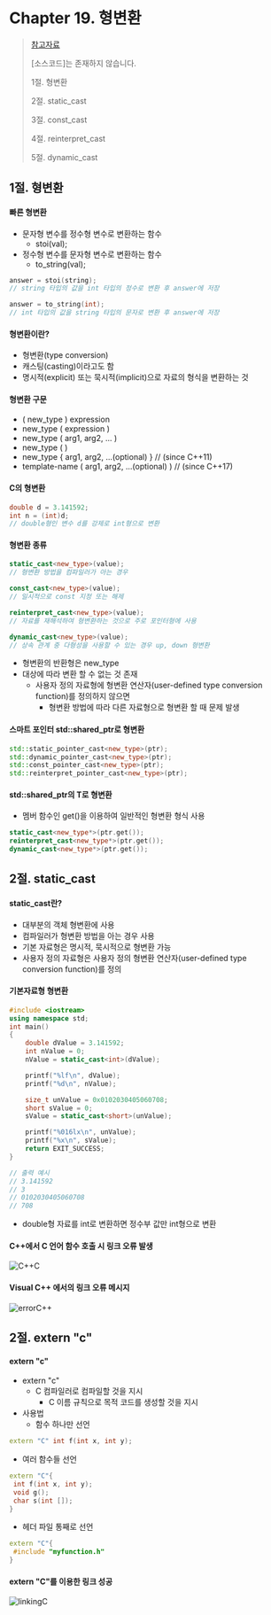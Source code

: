 #  Chapter 19. 형변환  
> [참고자료](https://wikidocs.net/143100)
>
> [소스코드]는 존재하지 않습니다.
> 
> 1절. 형변환
>
> 2절. static_cast
>
> 3절. const_cast
>
> 4절. reinterpret_cast
>
> 5절. dynamic_cast

## 1절. 형변환
#### 빠른 형변환
* 문자형 변수를 정수형 변수로 변환하는 함수
  * stoi(val);
* 정수형 변수를 문자형 변수로 변환하는 함수
  * to_string(val);
```CPP
answer = stoi(string);
// string 타입의 값을 int 타입의 정수로 변환 후 answer에 저장

answer = to_string(int);
// int 타입의 값을 string 타입의 문자로 변환 후 answer에 저장
```
#### 형변환이란?
* 형변환(type conversion)
* 캐스팅(casting)이라고도 함
* 명시적(explicit) 또는 묵시적(implicit)으로 자료의 형식을 변환하는 것

#### 형변환 구문
* ( new_type ) expression     
* new_type ( expression )     
* new_type ( arg1, arg2, ... )
* new_type ( )
* new_type { arg1, arg2, ...(optional) } // (since C++11)
* template-name ( arg1, arg2, ...(optional) ) // (since C++17)

#### C의 형변환
```C
double d = 3.141592;
int n = (int)d;
// double형인 변수 d를 강제로 int형으로 변환
```

#### 형변환 종류
```CPP
static_cast<new_type>(value);
// 형변환 방법을 컴파일러가 아는 경우

const_cast<new_type>(value);
// 일시적으로 const 지정 또는 해제

reinterpret_cast<new_type>(value);
// 자료를 재해석하여 형변환하는 것으로 주로 포인터형에 사용

dynamic_cast<new_type>(value);
// 상속 관계 중 다형성을 사용할 수 있는 경우 up, down 형변환
```

* 형변환의 반환형은 new_type
* 대상에 따라 변환 할 수 없는 것 존재
  * 사용자 정의 자료형에 형변환 연산자(user-defined type conversion function)를 정의하지 않으면
    * 형변환 방법에 따라 다른 자료형으로 형변환 할 때 문제 발생

#### 스마트 포인터 std::shared_ptr<T>로 형변환 
```cpp
std::static_pointer_cast<new_type>(ptr);
std::dynamic_pointer_cast<new_type>(ptr);
std::const_pointer_cast<new_type>(ptr);
std::reinterpret_pointer_cast<new_type>(ptr);
```

#### std::shared_ptr<T>의 T로 형변환
* 멤버 함수인 get()을 이용하여 일반적인 형변환 형식 사용

```cpp
static_cast<new_type*>(ptr.get());
reinterpret_cast<new_type*>(ptr.get());
dynamic_cast<new_type*>(ptr.get());
```

## 2절. static_cast
#### static_cast란?
* 대부분의 객체 형변환에 사용
* 컴파일러가 형변환 방법을 아는 경우 사용
* 기본 자료형은 명시적, 묵시적으로 형변환 가능
* 사용자 정의 자료형은 사용자 정의 형변환 연산자(user-defined type conversion function)를 정의

#### 기본자료형 형변환
```cpp
#include <iostream>
using namespace std;
int main()
{
    double dValue = 3.141592;
    int nValue = 0;
    nValue = static_cast<int>(dValue);

    printf("%lf\n", dValue);
    printf("%d\n", nValue);

    size_t unValue = 0x0102030405060708;
    short sValue = 0;
    sValue = static_cast<short>(unValue);

    printf("%016lx\n", unValue);
    printf("%x\n", sValue);
    return EXIT_SUCCESS;
}

// 출력 예시
// 3.141592
// 3
// 0102030405060708
// 708
```

* double형 자료를 int로 변환하면 정수부 값만 int형으로 변환

#### C++에서 C 언어 함수 호출 시 링크 오류 발생 

![C++C](https://github.com/BangYunseo/TIL/blob/main/Language/Cpp/Image/ch18/C++C.PNG)

#### Visual C++ 에서의 링크 오류 메시지

![errorC++](https://github.com/BangYunseo/TIL/blob/main/Language/Cpp/Image/ch18/errorC++.PNG)

## 2절. extern "c"
#### extern "c"
* extern "c"
  * C 컴파일러로 컴파일할 것을 지시
    * C 이름 규칙으로 목적 코드를 생성할 것을 지시
* 사용법
  * 함수 하나만 선언
```CPP
extern "C" int f(int x, int y);
```
  * 여러 함수들 선언
```CPP
extern "C"{
 int f(int x, int y);
 void g();
 char s(int []);
}
```
  * 헤더 파일 통째로 선언  
```CPP
extern "C"{
 #include "myfunction.h"
}
```

#### extern "C"를 이용한 링크 성공

![linkingC](https://github.com/BangYunseo/TIL/blob/main/Language/Cpp/Image/ch18/linkingC.PNG)
